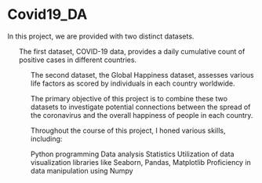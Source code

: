 # Covid19_DA

In this project, we are provided with two distinct datasets. 
<ol>The first dataset, COVID-19 data, provides a daily cumulative count of positive cases in different countries. 
<ol>The second dataset, the Global Happiness dataset, assesses various life factors as scored by individuals in each country worldwide.

The primary objective of this project is to combine these two datasets to investigate potential connections between the spread of the coronavirus and the overall happiness of people in each country.

Throughout the course of this project, I honed various skills, including:

Python programming
Data analysis
Statistics
Utilization of data visualization libraries like Seaborn, Pandas, Matplotlib
Proficiency in data manipulation using Numpy
